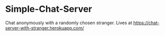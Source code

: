 # Simple-Chat-Server
Chat anonymously with a randomly chosen stranger. Lives at https://chat-server-with-stranger.herokuapp.com/
